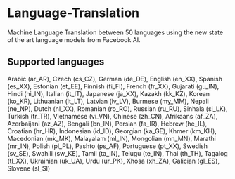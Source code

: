 # Language-Translation
Machine Language Translation between 50 languages using the new state of the art language models from Facebook AI.

## Supported languages
Arabic (ar_AR),
Czech (cs_CZ),
German (de_DE),
English (en_XX),
Spanish (es_XX),
Estonian (et_EE),
Finnish (fi_FI),
French (fr_XX),
Gujarati (gu_IN),
Hindi (hi_IN),
Italian (it_IT),
Japanese (ja_XX),
Kazakh (kk_KZ),
Korean (ko_KR),
Lithuanian (lt_LT),
Latvian (lv_LV),
Burmese (my_MM),
Nepali (ne_NP),
Dutch (nl_XX),
Romanian (ro_RO),
Russian (ru_RU),
Sinhala (si_LK),
Turkish (tr_TR),
Vietnamese (vi_VN),
Chinese (zh_CN),
Afrikaans (af_ZA),
Azerbaijani (az_AZ),
Bengali (bn_IN),
Persian (fa_IR),
Hebrew (he_IL),
Croatian (hr_HR),
Indonesian (id_ID),
Georgian (ka_GE),
Khmer (km_KH),
Macedonian (mk_MK),
Malayalam (ml_IN),
Mongolian (mn_MN),
Marathi (mr_IN),
Polish (pl_PL),
Pashto (ps_AF),
Portuguese (pt_XX),
Swedish (sv_SE),
Swahili (sw_KE),
Tamil (ta_IN),
Telugu (te_IN),
Thai (th_TH),
Tagalog (tl_XX),
Ukrainian (uk_UA),
Urdu (ur_PK),
Xhosa (xh_ZA),
Galician (gl_ES),
Slovene (sl_SI)
